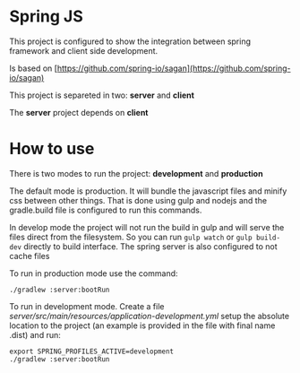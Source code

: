 Spring JS
==================

This project is configured to show the integration between spring framework and client side development.

Is based on [https://github.com/spring-io/sagan](https://github.com/spring-io/sagan)

This project is separeted in two: **server** and **client**

The **server** project depends on **client**

# How to use

There is two modes to run the project: __development__ and __production__


The default mode is production. It will bundle the javascript files and minify css between other things. That is done
using gulp and nodejs and the gradle.build file is configured to run this commands.

In develop mode the project will not run the build in gulp and will serve the files direct from the filesystem. So you
can run `gulp watch` or `gulp build-dev` directly to build interface. The spring server is also configured to not cache files

To run in production mode use the command:

```
./gradlew :server:bootRun
```

To run in development mode. Create a file *server/src/main/resources/application-development.yml* setup the absolute location
to the project (an example is provided in the file with final name .dist) and run:

```
export SPRING_PROFILES_ACTIVE=development
./gradlew :server:bootRun
```
